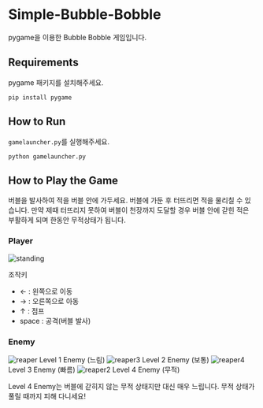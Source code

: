 # Simple-Bubble-Bobble
pygame을 이용한 Bubble Bobble 게임입니다.

## Requirements
pygame 패키지를 설치해주세요.
```
pip install pygame
```

## How to Run
```gamelauncher.py```를 실행해주세요.
```
python gamelauncher.py
```

## How to Play the Game
버블을 발사하여 적을 버블 안에 가두세요. 버블에 가둔 후 터뜨리면 적을 물리칠 수 있습니다. 만약 제때 터뜨리지 못하여 버블이 천장까지 도달할 경우 버블 안에 갇힌 적은 부활하게 되며 한동안 무적상태가 됩니다.

### Player
![standing](https://user-images.githubusercontent.com/65074958/131250668-7bf9d105-07fe-4cb7-bc60-09ca04c6f79b.png)

조작키
* ← : 왼쪽으로 이동
* → : 오른쪽으로 아동
* ↑ : 점프
* space : 공격(버블 발사)

### Enemy
![reaper](https://user-images.githubusercontent.com/65074958/131250788-50405377-8537-4774-82cc-193cebe35259.png)
Level 1 Enemy (느림)
![reaper3](https://user-images.githubusercontent.com/65074958/131250803-f6da88f8-3ece-4dd6-a312-4bd4daa8c4bf.png)
Level 2 Enemy (보통)
![reaper4](https://user-images.githubusercontent.com/65074958/131250805-b56b73e1-aba6-4c3f-b2aa-37510c3592af.png)
Level 3 Enemy (빠름)
![reaper2](https://user-images.githubusercontent.com/65074958/131250797-c855347b-3bbb-4129-ab07-ddbc46c0f32d.png)
Level 4 Enemy (무적)

Level 4 Enemy는 버블에 갇히지 않는 무적 상태지만 대신 매우 느립니다. 무적 상태가 풀릴 때까지 피해 다니세요!
